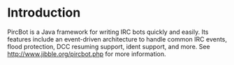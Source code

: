 # Introduction #

PircBot is a Java framework for writing IRC bots quickly and easily. Its features include an event-driven architecture to handle common IRC events, flood protection, DCC resuming support, ident support, and more. See http://www.jibble.org/pircbot.php for more information.